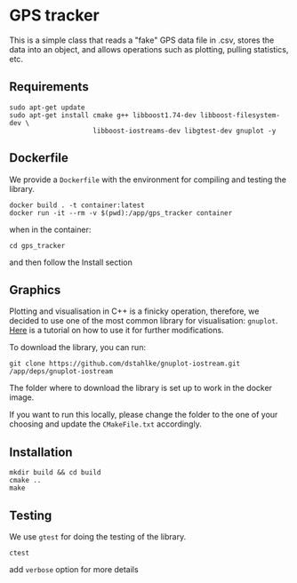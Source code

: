# GPS tracker
This is a simple class that reads a "fake" GPS data file in .csv, stores the data into an object, and allows operations such as plotting, pulling statistics, etc.

## Requirements
```
sudo apt-get update
sudo apt-get install cmake g++ libboost1.74-dev libboost-filesystem-dev \
                     libboost-iostreams-dev libgtest-dev gnuplot -y
```

## Dockerfile
We provide a `Dockerfile` with the environment for compiling and testing the library.

```
docker build . -t container:latest
docker run -it --rm -v $(pwd):/app/gps_tracker container
```
when in the container:
```
cd gps_tracker
```
and then follow the Install section

## Graphics
Plotting and visualisation in C++ is a finicky operation, therefore, we decided to use one of the most common library for visualisation: `gnuplot`. [Here](http://stahlke.org/dan/gnuplot-iostream/) is a tutorial on how to use it for further modifications.

To download the library, you can run:
```
git clone https://github.com/dstahlke/gnuplot-iostream.git /app/deps/gnuplot-iostream
```

The folder where to download the library is set up to work in the docker image. 

If you want to run this locally, please change the folder to the one of your choosing and update the `CMakeFile.txt` accordingly.

## Installation
```
mkdir build && cd build
cmake ..
make
```

## Testing
We use `gtest` for doing the testing of the library.

```
ctest
```
add `verbose` option for more details

